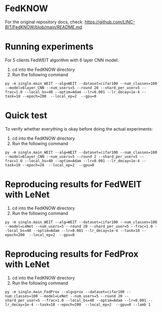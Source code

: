 # FedKNOW

For the original repository docs, check: https://github.com/LINC-BIT/FedKNOW/blob/main/README.md

# Running experiments

For 5 clients FedWEIT algorithm with 6 layer CNN model:

1. cd into the FedKNOW directory
2. Run the following command 
```
py -m single.main_WEIT --alg=WEIT --dataset=cifar100 --num_classes=100 --model=6layer_CNN --num_users=5 --round 20 --shard_per_user=5 --frac=1.0 --local_bs=40 --optim=Adam --lr=0.001 --lr_decay=1e-4 --task=10 --epoch=200  --local_ep=2  --gpu=0
```

# Quick test

To verify whether everything is okay before doing the actual experiments:

1. cd into the FedKNOW directory
2. Run the following command

```
py -m single.main_WEIT --alg=WEIT --dataset=cifar100 --num_classes=100 --model=6layer_CNN --num_users=5 --round 2 --shard_per_user=5 --frac=1.0 --local_bs=40 --optim=Adam --lr=0.001 --lr_decay=1e-4 --task=10 --epoch=20  --local_ep=2  --gpu=0
```

# Reproducing results for FedWEIT with LeNet

1. cd into the FedKNOW directory
2. Run the following command

```
py -m single.main_WEIT --alg=WEIT --dataset=cifar100 --num_classes=100 --model=LeNet --num_users=5 --round 20 --shard_per_user=5 --frac=1.0 --local_bs=40 --optim=Adam --lr=0.001 --lr_decay=1e-4 --task=10 --epoch=200  --local_ep=2  --gpu=0
```

# Reproducing results for FedProx with LeNet

1. cd into the FedKNOW directory
2. Run the following command

```
py -m single.main_FedProx --alg=prox --dataset=cifar100 --num_classes=100 --model=LeNet --num_users=5 --round 20 --shard_per_user=5 --frac=1.0 --local_bs=40 --optim=Adam --lr=0.001 --lr_decay=1e-4 --task=10 --epoch=200  --local_ep=2  --gpu=0 --lamb 1
```

